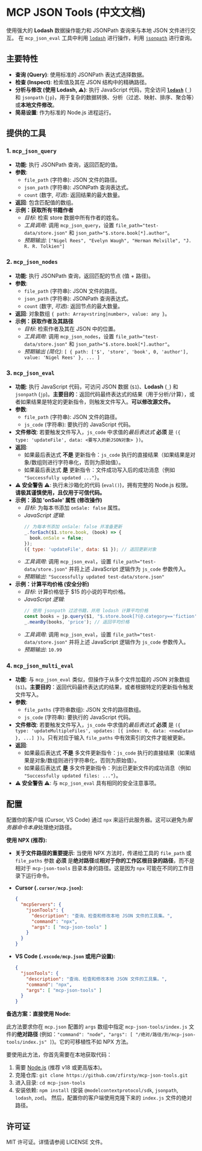 # MCP JSON Tools (中文文档)

使用强大的 **Lodash** 数据操作能力和 JSONPath 查询来与本地 JSON 文件进行交互。
在 `mcp_json_eval` 工具中利用 [`lodash`](https://lodash.com/docs/) 进行操作，利用 [`jsonpath`](https://www.npmjs.com/package/jsonpath) 进行查询。

## 主要特性

*   **查询 (Query)**: 使用标准的 JSONPath 表达式选择数据。
*   **检查 (Inspect)**: 检索值及其在 JSON 结构中的精确路径。
*   **分析与修改 (使用 Lodash, ⚠️)**: 执行 JavaScript 代码，完全访问 **[`lodash`](https://lodash.com/docs/)** (`_`) 和 `jsonpath` (`jp`)，用于复杂的数据转换、分析（过滤、映射、排序、聚合等）或**本地文件修改**。
*   **简易设置**: 作为标准的 Node.js 进程运行。

## 提供的工具

### 1. `mcp_json_query`

*   **功能**: 执行 JSONPath 查询，返回匹配的值。
*   **参数**:
    *   `file_path` (字符串): JSON 文件的路径。
    *   `json_path` (字符串): JSONPath 查询表达式。
    *   `count` (数字, *可选*): 返回结果的最大数量。
*   **返回**: 包含匹配值的数组。
*   **示例：获取所有书籍作者**
    *   *目标*: 检索 store 数据中所有作者的姓名。
    *   *工具调用*: 调用 `mcp_json_query`，设置 `file_path="test-data/store.json"` 和 `json_path="$.store.book[*].author"`。
    *   *预期输出*: `["Nigel Rees", "Evelyn Waugh", "Herman Melville", "J. R. R. Tolkien"]`

### 2. `mcp_json_nodes`

*   **功能**: 执行 JSONPath 查询，返回匹配的节点 (值 + 路径)。
*   **参数**:
    *   `file_path` (字符串): JSON 文件的路径。
    *   `json_path` (字符串): JSONPath 查询表达式。
    *   `count` (数字, *可选*): 返回节点的最大数量。
*   **返回**: 对象数组 `{ path: Array<string|number>, value: any }`。
*   **示例：获取作者及其路径**
    *   *目标*: 检索作者及其在 JSON 中的位置。
    *   *工具调用*: 调用 `mcp_json_nodes`，设置 `file_path="test-data/store.json"` 和 `json_path="$.store.book[*].author"`。
    *   *预期输出 (简化)*: `[ { path: ['$', 'store', 'book', 0, 'author'], value: 'Nigel Rees' }, ... ]`

### 3. `mcp_json_eval`

*   **功能**: 执行 JavaScript 代码，可访问 JSON 数据 (`$1`)、**Lodash** (`_`) 和 `jsonpath` (`jp`)。**主要目的**：返回代码最终表达式的结果（用于分析/计算），或者如果结果是特定的更新指令，则触发文件写入。**可以修改源文件。**
*   **参数**:
    *   `file_path` (字符串): JSON 文件的路径。
    *   `js_code` (字符串): 要执行的 JavaScript 代码。
*   **文件修改**: 若要触发文件写入，`js_code` 中求值的*最后表达式* **必须** 是 `({ type: 'updateFile', data: <要写入的新JSON对象> })`。
*   **返回**:
    *   如果最后表达式 **不是** 更新指令：`js_code` 执行的直接结果（如果结果是对象/数组则进行字符串化，否则为原始值）。
    *   如果最后表达式 **是** 更新指令：文件成功写入后的成功消息（例如 `"Successfully updated ..."`）。
*   **⚠️ 安全警告 ⚠️**: 执行未沙箱化的代码 (`eval()`)，拥有完整的 Node.js 权限。**请极其谨慎使用，且仅用于可信代码。**
*   **示例：添加 'onSale' 属性 (修改操作)**
    *   *目标*: 为每本书添加 `onSale: false` 属性。
    *   *JavaScript 逻辑*:
        ```javascript
        // 为每本书添加 onSale: false 并准备更新
        _.forEach($1.store.book, (book) => {
          book.onSale = false;
        });
        ({ type: 'updateFile', data: $1 }); // 返回更新对象
        ```
    *   *工具调用*: 调用 `mcp_json_eval`，设置 `file_path="test-data/store.json"` 并将上述 JavaScript 逻辑作为 `js_code` 参数传入。
    *   *预期输出*: `"Successfully updated test-data/store.json"`
*   **示例：计算平均价格 (安全分析)**
    *   *目标*: 计算价格低于 $15 的小说的平均价格。
    *   *JavaScript 逻辑*:
        ```javascript
        // 使用 jsonpath 过滤书籍，并用 lodash 计算平均价格
        const books = jp.query($1, "$.store.book[?(@.category=='fiction' && @.price < 15)]");
        _.meanBy(books, 'price'); // 返回平均价格
        ```
    *   *工具调用*: 调用 `mcp_json_eval`，设置 `file_path="test-data/store.json"` 并将上述 JavaScript 逻辑作为 `js_code` 参数传入。
    *   *预期输出*: `10.99`

### 4. `mcp_json_multi_eval`

*   **功能**: 与 `mcp_json_eval` 类似，但操作于从多个文件加载的 JSON 对象数组 (`$1`)。**主要目的**：返回代码最终表达式的结果，或者根据特定的更新指令触发文件写入。
*   **参数**:
    *   `file_paths` (字符串数组): JSON 文件的路径数组。
    *   `js_code` (字符串): 要执行的 JavaScript 代码。
*   **文件修改**: 若要触发文件写入，`js_code` 中求值的*最后表达式* **必须** 是 `({ type: 'updateMultipleFiles', updates: [{ index: 0, data: <newData> }, ...] })`。只有对应于输入 `file_paths` 中有效索引的文件才能被更新。
*   **返回**:
    *   如果最后表达式 **不是** 多文件更新指令：`js_code` 执行的直接结果（如果结果是对象/数组则进行字符串化，否则为原始值）。
    *   如果最后表达式 **是** 多文件更新指令：列出已更新文件的成功消息（例如 `"Successfully updated files: ..."`）。
*   **⚠️ 安全警告 ⚠️**: 与 `mcp_json_eval` 具有相同的安全注意事项。

## 配置

配置你的客户端 (Cursor, VS Code) 通过 `npx` 来运行此服务器。这可以避免为*服务器命令本身*处理绝对路径。

**使用 NPX (推荐):**

*   **关于文件路径的重要提示**: 当使用 NPX 方法时，传递给工具的 `file_path` 或 `file_paths` 参数 **必须** 是**绝对路径**或**相对于你的工作区根目录的路径**，而不是相对于 `mcp-json-tools` 目录本身的路径。这是因为 `npx` 可能在不同的工作目录下运行命令。

*   **Cursor (`.cursor/mcp.json`):**
    ```json
    {
      "mcpServers": {
        "jsonTools": {
          "description": "查询、检查和修改本地 JSON 文件的工具集。",
          "command": "npx",
          "args": [ "mcp-json-tools" ] 
        }
      }
    }
    ```
*   **VS Code (`.vscode/mcp.json` 或用户设置):**
    ```json
    {
      "jsonTools": {
        "description": "查询、检查和修改本地 JSON 文件的工具集。",
        "command": "npx",
        "args": [ "mcp-json-tools" ] 
      }
    }
    ```

**备选方案：直接使用 Node:**

此方法要求你在 `mcp.json` 配置的 `args` 数组中指定 `mcp-json-tools/index.js` 文件的**绝对路径** (例如：`"command": "node", "args": [ "/绝对/路径/到/mcp-json-tools/index.js" ]`)。它的可移植性不如 NPX 方法。

要使用此方法，你首先需要在本地获取代码：
1.  需要 [Node.js](https://nodejs.org/) (推荐 v18 或更高版本)。
2.  克隆仓库: `git clone https://github.com/zfirsty/mcp-json-tools.git`
3.  进入目录: `cd mcp-json-tools`
4.  安装依赖: `npm install` (安装 `@modelcontextprotocol/sdk`, `jsonpath`, `lodash`, `zod`)。
然后，配置你的客户端使用克隆下来的 `index.js` 文件的绝对路径。

## 许可证

MIT 许可证。详情请参阅 LICENSE 文件。